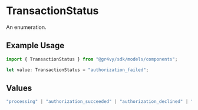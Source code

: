 # TransactionStatus

An enumeration.

## Example Usage

```typescript
import { TransactionStatus } from "@gr4vy/sdk/models/components";

let value: TransactionStatus = "authorization_failed";
```

## Values

```typescript
"processing" | "authorization_succeeded" | "authorization_declined" | "authorization_failed" | "authorization_voided" | "authorization_void_pending" | "capture_succeeded" | "capture_pending" | "buyer_approval_pending"
```